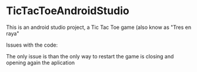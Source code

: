 # TicTacToeAndroidStudio
This is an android studio project, a Tic Tac Toe game (also know as "Tres en raya"

Issues with the code:

The only issue is than the only way to restart the game is closing and opening again the aplication


